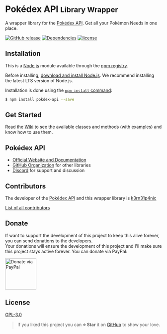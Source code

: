# Pokédex API <small>Library Wrapper</small>
A wrapper library for the [Pokédex API](https://pokedevs.bastionbot.org).
Get all your Pokémon Needs in one place.

[![GitHub release](https://img.shields.io/github/release/PokeDevs/node-pokedex-api.svg?style=flat)](https://github.com/PokeDevs/node-pokedex-api/releases)
[![Dependencies](https://david-dm.org/PokeDevs/node-pokedex-api.svg)](https://david-dm.org/PokeDevs/node-pokedex-api)
[![license](https://img.shields.io/github/license/PokeDevs/node-pokedex-api.svg)](LICENSE)

## Installation
This is a [Node.js](https://nodejs.org/en) module available through the
[npm registry](https://www.npmjs.com/).

Before installing, [download and install Node.js](https://nodejs.org/en/download/).
We recommend installing the latest LTS version of Node.js.

Installation is done using the [`npm install` command](https://docs.npmjs.com/getting-started/installing-npm-packages-locally):

```bash
$ npm install pokdex-api --save
```

## Get Started
Read the [Wiki](https://github.com/PokeDevs/node-pokedex-api/wiki) to see the available classes and methods (with examples) and know
how to use them.

## Pokédex API
* [Official Website and Documentation](https://pokedevs.bastionbot.org)
* [GitHub Organization](https://github.com/PokeDevs) for other libraries
* [Discord](https://discord.gg/7P4H3TY) for support and discussion

## Contributors
The developer of the [Pokédex API](https://pokedevs.bastionbot.org) and this
wrapper library is [k3rn31p4nic](https://sankarsankampa.com)

[List of all contributors](https://github.com/PokeDevs/node-pokedex-api/graphs/contributors)

## Donate
If want to support the development of this project to keep this alive forever,
you can send donations to the developers.  
Your donations will ensure the development of this project and I'll make sure
this project stays active forever. You can donate via PayPal:

<a href="https://paypal.me/snkrsnkampa" title="Donate via PayPal">
<img src="https://s1.postimg.org/wbhh3ef5b/paypal.jpg" alt="Donate via PayPal" height="100" />
</a>

## License

[GPL-3.0](https://github.com/PokeDevs/node-pokedex-api/blob/master/LICENSE)

> If you liked this project you can **⭐ Star** it on
[GitHub](https://github.com/PokeDevs/node-pokdex-api) to show your love.  
